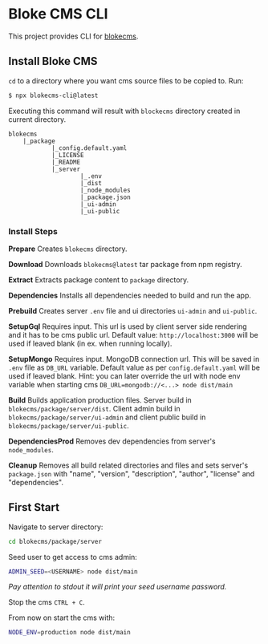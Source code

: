 # Bloke CMS CLI

This project provides CLI for [blokecms](https://github.com/pawelpiotrowski/blokecms).

## Install Bloke CMS

`cd` to a directory where you want cms source files to be copied to.
Run:

```bash
$ npx blokecms-cli@latest
```

Executing this command will result with `blockecms` directory created in current directory.

```
blokecms
	|_package
			|_config.default.yaml
			|_LICENSE
			|_README
			|_server
					|_.env
					|_dist
					|_node_modules
					|_package.json
					|_ui-admin
					|_ui-public
```

### Install Steps

**Prepare** Creates `blokecms` directory.

**Download** Downloads `blokecms@latest` tar package from npm registry.

**Extract** Extracts package content to `package` directory.

**Dependencies** Installs all dependencies needed to build and run the app.

**Prebuild** Creates server `.env` file and ui directories `ui-admin` and `ui-public`.

**SetupGql** Requires input. This url is used by client server side rendering and it has to be cms public url. Default value: `http://localhost:3000` will be used if leaved blank (in ex. when running locally).

**SetupMongo** Requires input. MongoDB connection url. This will be saved in `.env` file as `DB_URL` variable. Default value as per `config.default.yaml` will be used if leaved blank. Hint: you can later override the url with node env variable when starting cms `DB_URL=mongodb://<...> node dist/main`

**Build** Builds application production files. Server build in `blokecms/package/server/dist`. Client admin build in `blokecms/package/server/ui-admin` and client public build in `blokecms/package/server/ui-public`.

**DependenciesProd** Removes dev dependencies from server's `node_modules`.

**Cleanup** Removes all build related directories and files and sets server's `package.json` with "name", "version", "description", "author", "license" and "dependencies".

## First Start

Navigate to server directory:

```bash
cd blokecms/package/server
```

Seed user to get access to cms admin:

```bash
ADMIN_SEED=<USERNAME> node dist/main
```

_Pay attention to stdout it will print your seed username password._

Stop the cms `CTRL + C`.

From now on start the cms with:

```bash
NODE_ENV=production node dist/main
```
